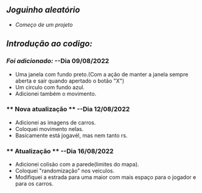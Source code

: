 ## *Joguinho aleatório*

- *Começo de um projeto*

*Introdução ao codigo:*
-
### *Foi adicionado:* --Dia 09/08/2022

- Uma janela com fundo preto.(Com a ação de manter a janela sempre aberta e sair quando apertado o botão "X")
- Um circulo com fundo azul.
- Adicionei também o movimento.

### ** Nova atualização ** --Dia 12/08/2022

- Adicionei as imagens de carros.
- Coloquei movimento nelas.
- Basicamente está jogavél, mas nem tanto rs.

### ** Atualização ** --Dia 16/08/2022

- Adicionei colisão com a parede(limites do mapa).
- Coloquei "randomização" nos veiculos.
- Modifiquei a estrada para uma maior com mais espaço para o jogador e para os carros.

